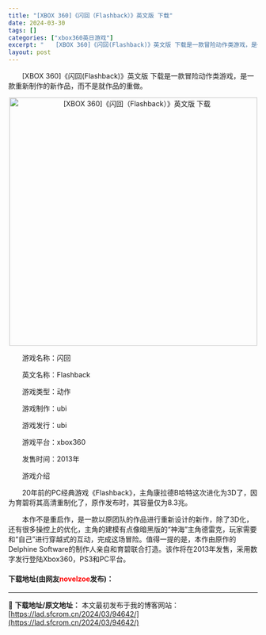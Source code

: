 ```yaml
---
title: "[XBOX 360]《闪回（Flashback）》英文版 下载"
date: 2024-03-30
tags: []
categories: ["xbox360英日游戏"]
excerpt: "　　[XBOX 360]《闪回(Flashback)》英文版 下载是一款冒险动作类游戏，是一款重新制作的新作品，而不是就作品的重做。 　　游戏名称：闪回 　　英文名称：Flashback 　　游戏类型：动作 　　游戏制作：ubi 　　游戏发行：ubi 　　游戏平台：xbox360 　　发售时间：20&hellip;"
layout: post
---
```


 <p>　　[XBOX 360]《闪回(Flashback)》英文版 下载是一款冒险动作类游戏，是一款重新制作的新作品，而不是就作品的重做。</p> <p align="center"><img align="" border="0" src="https://lad.sfcrom.cn/wp-content/uploads/2024/03/20240330_6607de086df56.webp" width="501" alt="[XBOX 360]《闪回（Flashback）》英文版 下载" /></p> <p>　　游戏名称：闪回</p> <p>　　英文名称：Flashback</p> <p>　　游戏类型：动作</p> <p>　　游戏制作：ubi</p> <p>　　游戏发行：ubi</p> <p>　　游戏平台：xbox360</p> <p>　　发售时间：2013年</p> <p>　　游戏介绍</p> <p>　　20年前的PC经典游戏《Flashback》，主角康拉德B哈特这次进化为3D了，因为育碧将其高清重制化了，原作发布时，其容量仅为8.3兆。</p> <p>　　本作不是重启作，是一款以原团队的作品进行重新设计的新作，除了3D化，还有很多操控上的优化，主角的建模有点像暗黑版的&ldquo;神海&rdquo;主角德雷克，玩家需要和&ldquo;自己&rdquo;进行穿越式的互动，完成这场冒险。值得一提的是，本作由原作的Delphine Software的制作人亲自和育碧联合打造。该作将在2013年发售，采用数字发行登陆Xbox360，PS3和PC平台。</p> <p><h4>下载地址(由网友<font color="red">novelzoe</font>发布)：</h4></p> 

---
📖 **下载地址/原文地址：** 本文最初发布于我的博客网站：[https://lad.sfcrom.cn/2024/03/94642/](https://lad.sfcrom.cn/2024/03/94642/)
